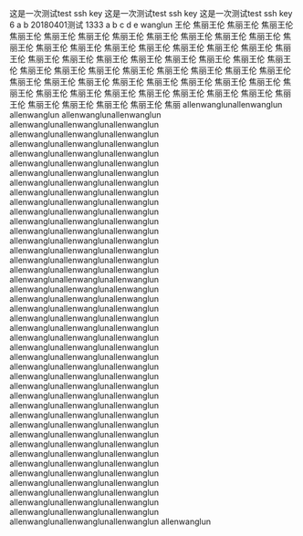 这是一次测试test ssh key
这是一次测试test ssh key
这是一次测试test ssh key
6
a
b
20180401测试 1333
a
b
c
d
e
wanglun
王伦
焦丽王伦
焦丽王伦
焦丽王伦
焦丽王伦
焦丽王伦
焦丽王伦
焦丽王伦
焦丽王伦
焦丽王伦
焦丽王伦
焦丽王伦
焦丽王伦
焦丽王伦
焦丽王伦
焦丽王伦
焦丽王伦
焦丽王伦
焦丽王伦
焦丽王伦
焦丽王伦
焦丽王伦
焦丽王伦
焦丽王伦
焦丽王伦
焦丽王伦
焦丽王伦
焦丽王伦
焦丽王伦
焦丽王伦
焦丽王伦
焦丽王伦
焦丽王伦
焦丽王伦
焦丽王伦
焦丽王伦
焦丽王伦
焦丽王伦
焦丽王伦
焦丽王伦
焦丽王伦
焦丽王伦
焦丽王伦
焦丽王伦
焦丽王伦
焦丽王伦
焦丽王伦
焦丽王伦
焦丽王伦
焦丽王伦
焦丽王伦
焦丽王伦
焦丽王伦
焦丽王伦
焦丽王伦
焦丽王伦
焦丽王伦
焦丽王伦
焦丽
allenwanglunallenwanglun
allenwanglun
allenwanglunallenwanglun
allenwanglunallenwanglunallenwanglun
allenwanglunallenwanglunallenwanglun
allenwanglunallenwanglunallenwanglun
allenwanglunallenwanglunallenwanglun
allenwanglunallenwanglunallenwanglun
allenwanglunallenwanglunallenwanglun
allenwanglunallenwanglunallenwanglun
allenwanglunallenwanglunallenwanglun
allenwanglunallenwanglunallenwanglun
allenwanglunallenwanglunallenwanglun
allenwanglunallenwanglunallenwanglun
allenwanglunallenwanglunallenwanglun
allenwanglunallenwanglunallenwanglun
allenwanglunallenwanglunallenwanglun
allenwanglunallenwanglunallenwanglun
allenwanglunallenwanglunallenwanglun
allenwanglunallenwanglunallenwanglun
allenwanglunallenwanglunallenwanglun
allenwanglunallenwanglunallenwanglun
allenwanglunallenwanglunallenwanglun
allenwanglunallenwanglunallenwanglun
allenwanglunallenwanglunallenwanglun
allenwanglunallenwanglunallenwanglun
allenwanglunallenwanglunallenwanglun
allenwanglunallenwanglunallenwanglun
allenwanglunallenwanglunallenwanglun
allenwanglunallenwanglunallenwanglun
allenwanglunallenwanglunallenwanglun
allenwanglunallenwanglunallenwanglun
allenwanglunallenwanglunallenwanglun
allenwanglunallenwanglunallenwanglun
allenwanglunallenwanglunallenwanglun
allenwanglunallenwanglunallenwanglun
allenwanglunallenwanglunallenwanglun
allenwanglunallenwanglunallenwanglun
allenwanglunallenwanglunallenwanglun
allenwanglunallenwanglunallenwanglun
allenwanglunallenwanglunallenwanglun
allenwanglunallenwanglunallenwanglun
allenwanglunallenwanglunallenwanglun
allenwanglunallenwanglunallenwanglun
allenwanglunallenwanglunallenwanglun
allenwanglun
